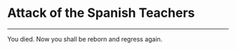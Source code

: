 # Attack of the Spanish Teachers

---------------------------------

You died. Now you shall be reborn and regress again.